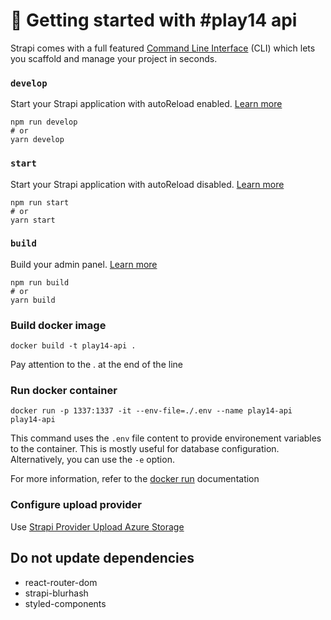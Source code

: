 # 🚀 Getting started with #play14 api

Strapi comes with a full featured [Command Line Interface](https://docs.strapi.io/developer-docs/latest/developer-resources/cli/CLI.html) (CLI) which lets you scaffold and manage your project in seconds.

### `develop`

Start your Strapi application with autoReload enabled. [Learn more](https://docs.strapi.io/developer-docs/latest/developer-resources/cli/CLI.html#strapi-develop)

```
npm run develop
# or
yarn develop
```

### `start`

Start your Strapi application with autoReload disabled. [Learn more](https://docs.strapi.io/developer-docs/latest/developer-resources/cli/CLI.html#strapi-start)

```
npm run start
# or
yarn start
```

### `build`

Build your admin panel. [Learn more](https://docs.strapi.io/developer-docs/latest/developer-resources/cli/CLI.html#strapi-build)

```
npm run build
# or
yarn build
```

### Build docker image

```
docker build -t play14-api .
```

Pay attention to the . at the end of the line

### Run docker container

```
docker run -p 1337:1337 -it --env-file=./.env --name play14-api play14-api
```

This command uses the `.env` file content to provide environement variables to the container. This is mostly useful for database configuration. Alternatively, you can use the `-e` option.

For more information, refer to the [docker run](https://docs.docker.com/engine/reference/commandline/run/) documentation

### Configure upload provider

Use [Strapi Provider Upload Azure Storage](https://github.com/jakeFeldman/strapi-provider-upload-azure-storage)

## Do not update dependencies

- react-router-dom
- strapi-blurhash
- styled-components
